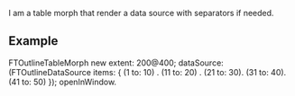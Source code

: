 I am a table morph that render a data source with separators if needed.Example -------------------------------------FTOutlineTableMorph new	extent: 200@400;	dataSource:  (FTOutlineDataSource items: {  (1 to: 10) . (11 to: 20) . (21 to: 30). (31 to: 40). (41 to: 50) });	openInWindow.
